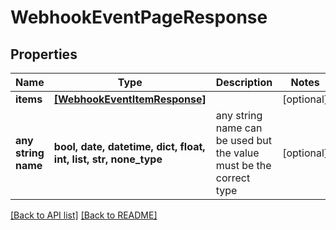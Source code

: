 # WebhookEventPageResponse


## Properties
Name | Type | Description | Notes
------------ | ------------- | ------------- | -------------
**items** | [**[WebhookEventItemResponse]**](WebhookEventItemResponse.md) |  | [optional] 
**any string name** | **bool, date, datetime, dict, float, int, list, str, none_type** | any string name can be used but the value must be the correct type | [optional]

[[Back to API list]](../README.md#documentation-for-api-endpoints) [[Back to README]](../README.md)


